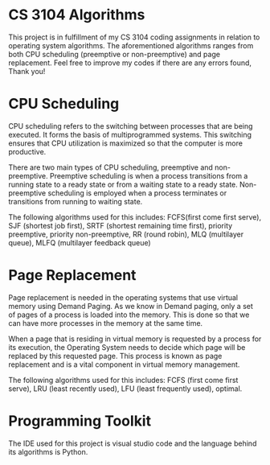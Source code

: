 # CS 3104 Algorithms

This project is in fulfillment of my CS 3104 coding assignments in relation to operating system algorithms. The aforementioned algorithms ranges from both CPU scheduling (preemptive or non-preemptive) and page replacement. Feel free to improve my codes if there are any errors found, Thank you!

# CPU Scheduling

CPU scheduling refers to the switching between processes that are being executed. It forms the basis of multiprogrammed systems. This switching ensures that CPU utilization is maximized so that the computer is more productive.

There are two main types of CPU scheduling, preemptive and non-preemptive. Preemptive scheduling is when a process transitions from a running state to a ready state or from a waiting state to a ready state. Non-preemptive scheduling is employed when a process terminates or transitions from running to waiting state.

The following algorithms used for this includes: FCFS(first come first serve), SJF (shortest job first), SRTF (shortest remaining time first), priority preemptive, priority non-preemptive, RR (round robin), MLQ (multilayer queue), MLFQ (multilayer feedback queue)

# Page Replacement

Page replacement is needed in the operating systems that use virtual memory using Demand Paging. As we know in Demand paging, only a set of pages of a process is loaded into the memory. This is done so that we can have more processes in the memory at the same time.

When a page that is residing in virtual memory is requested by a process for its execution, the Operating System needs to decide which page will be replaced by this requested page. This process is known as page replacement and is a vital component in virtual memory management.

The following algorithms used for this includes: FCFS (first come first serve), LRU (least recently used), LFU (least frequently used), optimal.

# Programming Toolkit

The IDE used for this project is visual studio code and the language behind its algorithms is Python.
